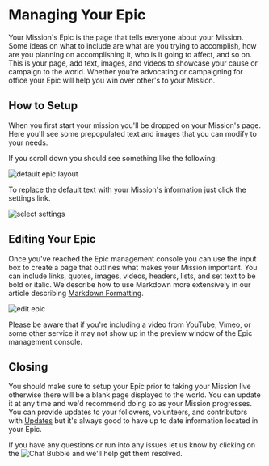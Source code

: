 # Managing Your Epic #
Your Mission's Epic is the page that tells everyone about your
Mission. Some ideas on what to include are what are you trying to accomplish, 
how are you planning on accomplishing it, who is it going to affect, and so on. This 
is your page, add text, images, and videos to showcase your cause or 
campaign to the world. Whether you're advocating or campaigning for office your 
Epic will help you win over other's to your Mission.


## How to Setup ##
When you first start your mission you'll be dropped on your Mission's page. Here 
you'll see some prepopulated text and images that you can modify to your needs.

If you scroll down you should see something like the following:

![default epic layout][1]

To replace the default text with your Mission's information just click the settings
link.

![select settings][2]

## Editing Your Epic ##
Once you've reached the Epic management console you can use the input box 
to create a page that outlines what makes your Mission 
important. You can include links, quotes, images, videos, headers, lists, and 
set text to be bold or italic. We describe how to use Markdown more extensively in our 
article describing [Markdown Formatting][3].

![edit epic][4]

Please be aware that if you're including a video from YouTube, Vimeo, or some 
other service it may not show up in the preview window of the Epic management console. 


## Closing ##
You should make sure to setup your Epic prior to taking your Mission live otherwise
there will be a blank page displayed to the world. You can update it at any time 
and we'd recommend doing so as your Mission progresses. You can provide updates 
to your followers, volunteers, and contributors with [Updates][6] but it's always good 
to have up to date information located in your Epic.


If you have any questions or run into any issues let us know by clicking on 
the ![Chat Bubble][5] and we'll help get them resolved.



[1]: https://s3.amazonaws.com/sagebrew/long_term_static/help/default_epic.png
[2]: https://s3.amazonaws.com/sagebrew/long_term_static/help/select_settings_epic.gif
[3]: /help/policies/markdown-formatting/
[4]: https://s3.amazonaws.com/sagebrew/long_term_static/help/edit_epic.gif
[5]: https://s3.amazonaws.com/sagebrew/long_term_static/help/chat_bubble.png
[6]: /help/quest/update-management/